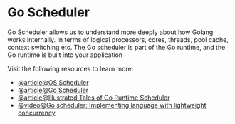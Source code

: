 # Go Scheduler

Go Scheduler allows us to understand more deeply about how Golang works internally. In terms of logical processors, 
cores, threads, pool cache, context switching etc. The Go scheduler is part of the Go runtime, and the Go runtime 
is built into your application

Visit the following resources to learn more:

- [@article@OS Scheduler](https://www.ardanlabs.com/blog/2018/08/scheduling-in-go-part1.html)
- [@article@Go Scheduler](https://www.ardanlabs.com/blog/2018/08/scheduling-in-go-part2.html)
- [@article@Illustrated Tales of Go Runtime Scheduler](https://medium.com/@ankur_anand/illustrated-tales-of-go-runtime-scheduler-74809ef6d19b)
- [@video@Go scheduler: Implementing language with lightweight concurrency](https://www.youtube.com/watch?v=-K11rY57K7k&ab_channel=Hydra)
